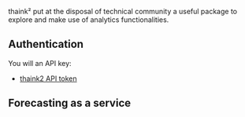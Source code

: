 thaink² put at the disposal of technical community  a useful package to explore and make use of analytics functionalities. 


## Authentication 

You will an API key:  

* [thaink2 API token](https://opensource.thaink2.com/app/th2token)

## Forecasting as a service 

[](https://github.com/thaink2/th2analytics/blob/main/forecasting_demo.gif)
